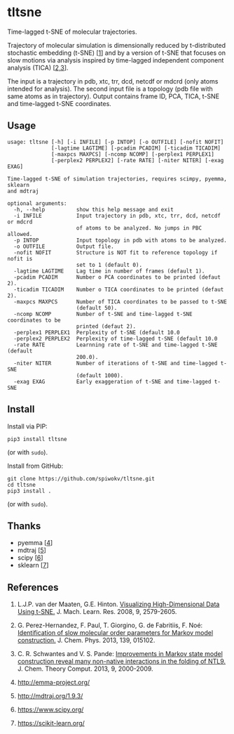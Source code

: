 # tltsne

Time-lagged t-SNE of molecular trajectories.

Trajectory of molecular simulation is dimensionally reduced by t-distributed stochastic embedding (t-SNE)
[[1](#References)] and by a version of t-SNE that focuses on slow motions via analysis inspired by time-lagged
independent component analysis (TICA) [[2,3](#References)].

The input is a trajectory in pdb, xtc, trr, dcd, netcdf or mdcrd (only atoms intended for analysis).
The second input file is a topology (pdb file with same atoms as in trajectory). Output contains
frame ID, PCA, TICA, t-SNE and time-lagged t-SNE coordinates.

## Usage

```
usage: tltsne [-h] [-i INFILE] [-p INTOP] [-o OUTFILE] [-nofit NOFIT]
              [-lagtime LAGTIME] [-pcadim PCADIM] [-ticadim TICADIM]
              [-maxpcs MAXPCS] [-ncomp NCOMP] [-perplex1 PERPLEX1]
              [-perplex2 PERPLEX2] [-rate RATE] [-niter NITER] [-exag EXAG]

Time-lagged t-SNE of simulation trajectories, requires scimpy, pyemma, sklearn
and mdtraj

optional arguments:
  -h, --help          show this help message and exit
  -i INFILE           Input trajectory in pdb, xtc, trr, dcd, netcdf or mdcrd
                      of atoms to be analyzed. No jumps in PBC allowed.
  -p INTOP            Input topology in pdb with atoms to be analyzed.
  -o OUTFILE          Output file.
  -nofit NOFIT        Structure is NOT fit to reference topology if nofit is
                      set to 1 (default 0).
  -lagtime LAGTIME    Lag time in number of frames (default 1).
  -pcadim PCADIM      Number o PCA coordinates to be printed (defaut 2).
  -ticadim TICADIM    Number o TICA coordinates to be printed (defaut 2).
  -maxpcs MAXPCS      Number of TICA coordinates to be passed to t-SNE
                      (default 50).
  -ncomp NCOMP        Number of t-SNE and time-lagged t-SNE coordinates to be
                      printed (defaut 2).
  -perplex1 PERPLEX1  Perplexity of t-SNE (default 10.0
  -perplex2 PERPLEX2  Perplexity of time-lagged t-SNE (default 10.0
  -rate RATE          Learnning rate of t-SNE and time-lagged t-SNE (default
                      200.0).
  -niter NITER        Number of iterations of t-SNE and time-lagged t-SNE
                      (default 1000).
  -exag EXAG          Early exaggeration of t-SNE and time-lagged t-SNE
```

## Install

Install via PIP:
```
pip3 install tltsne
```
(or with `sudo`).

Install from GitHub:
```
git clone https://github.com/spiwokv/tltsne.git
cd tltsne
pip3 install .
```
(or with `sudo`).

## Thanks

* pyemma [[4](#References)]
* mdtraj [[5](#References)]
* scipy [[6](#References)]
* sklearn [[7](#References)]

## References

1. L.J.P. van der Maaten, G.E. Hinton. [Visualizing High-Dimensional Data Using t-SNE.](https://lvdmaaten.github.io/publications/papers/JMLR_2008.pdf) J. Mach. Learn. Res. 2008, 9, 2579-2605.

2. G. Perez-Hernandez, F. Paul, T. Giorgino, G. de Fabritiis, F. Noé: [Identification of slow molecular order parameters for Markov model construction.]() J. Chem. Phys. 2013, 139, 015102.

3. C. R. Schwantes and V. S. Pande: [Improvements in Markov state model construction reveal many non-native interactions in the folding of NTL9.]() J. Chem. Theory Comput. 2013, 9, 2000-2009.

4. http://emma-project.org/

5. http://mdtraj.org/1.9.3/

6. https://www.scipy.org/

7. https://scikit-learn.org/

